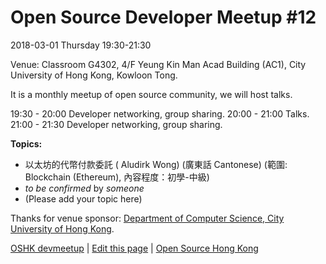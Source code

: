 # Open Source Developer Meetup #12

2018-03-01 Thursday 19:30-21:30

Venue: Classroom G4302, 4/F Yeung Kin Man Acad Building (AC1), City University of Hong Kong, Kowloon Tong.

It is a monthly meetup of open source community, we will host talks.

19:30 - 20:00 Developer networking, group sharing.
20:00 - 21:00 Talks.
21:00 - 21:30 Developer networking, group sharing.

**Topics:**

* 以太坊的代幣付款委託 ( Aludirk Wong) (廣東話 Cantonese)
(範圍: Blockchain (Ethereum), 內容程度：初學-中級)
* *to be confirmed* by *someone*
* (Please add your topic here)

Thanks for venue sponsor: [Department of Computer Science, City University of Hong Kong](http://cs.cityu.edu.hk/).

[OSHK devmeetup](http://devmeetup.opensource.hk) | [Edit this page](https://github.com/opensourcehk/devmeetup/tree/master/2018/03/README.md) | [Open Source Hong Kong](https://opensource.hk)

